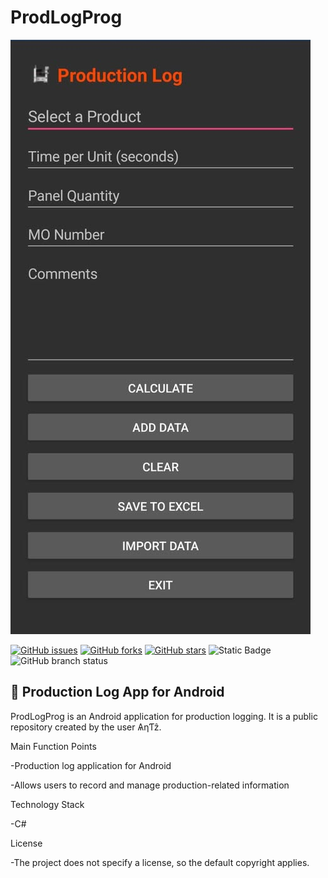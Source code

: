# ProdLogProg

![Screenshot](screenshot.png)

[![GitHub issues](https://img.shields.io/github/issues/antzsmt/ProdLogProg)](https://github.com/antzsmt/ProdLogProg/issues)
[![GitHub forks](https://img.shields.io/github/forks/antzsmt/ProdLogProg)](https://github.com/antzsmt/ProdLogProg/network)
[![GitHub stars](https://img.shields.io/github/stars/antzsmt/ProdLogProg)](https://github.com/antzsmt/ProdLogProg/stargazers)
![Static Badge](https://img.shields.io/badge/Production-Log-blue)
![GitHub branch status](https://img.shields.io/github/checks-status/antzsmt/ProdLogProg/master?color=%23FFA500)




## 🌟 Production Log App for Android

ProdLogProg is an Android application for production logging. It is a public repository created by the user ѦηƬẑ.

Main Function Points

-Production log application for Android

-Allows users to record and manage production-related information

Technology Stack

-C#

License

-The project does not specify a license, so the default copyright applies.
